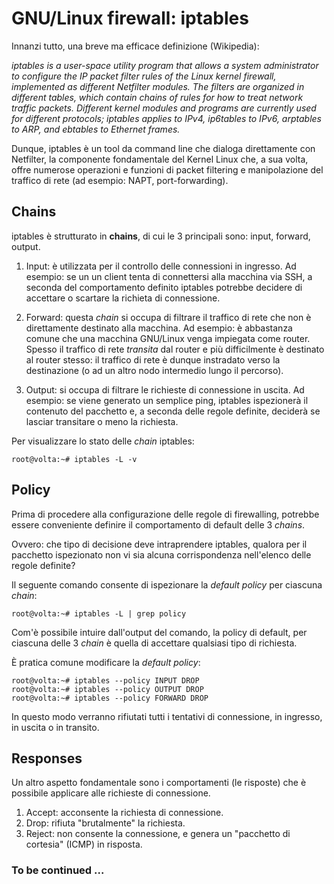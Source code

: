 # GNU/Linux firewall: iptables

Innanzi tutto, una breve ma efficace definizione (Wikipedia):

*iptables is a user-space utility program that allows a system administrator to configure the IP packet filter rules of the Linux kernel firewall, implemented as different Netfilter modules. The filters are organized in different tables, which contain chains of rules for how to treat network traffic packets. Different kernel modules and programs are currently used for different protocols; iptables applies to IPv4, ip6tables to IPv6, arptables to ARP, and ebtables to Ethernet frames.*

Dunque, iptables è un tool da command line che dialoga direttamente con Netfilter, la componente fondamentale del Kernel Linux che, a sua volta, offre numerose operazioni e funzioni di packet filtering e manipolazione del traffico di rete (ad esempio: NAPT, port-forwarding).

## Chains

iptables è strutturato in **chains**, di cui le 3 principali sono: input, forward, output.

1. Input: è utilizzata per il controllo delle connessioni in ingresso. Ad esempio: se un un client tenta di connettersi alla macchina via SSH, a seconda del comportamento definito iptables potrebbe decidere di accettare o scartare la richieta di connessione.

2. Forward: questa *chain* si occupa di filtrare il traffico di rete che non è direttamente destinato alla macchina. Ad esempio: è abbastanza comune che una macchina GNU/Linux venga impiegata come router. Spesso il traffico di rete *transita* dal router e più difficilmente è destinato al router stesso: il traffico di rete è dunque instradato verso la destinazione (o ad un altro nodo intermedio lungo il percorso).

3. Output: si occupa di filtrare le richieste di connessione in uscita. Ad esempio: se viene generato un semplice ping, iptables ispezionerà il contenuto del pacchetto e, a seconda delle regole definite, deciderà se lasciar transitare o meno la richiesta.

Per visualizzare lo stato delle *chain* iptables:

```root
root@volta:~# iptables -L -v
```

## Policy

Prima di procedere alla configurazione delle regole di firewalling, potrebbe essere conveniente definire il comportamento di default delle 3 *chains*.

Ovvero: che tipo di decisione deve intraprendere iptables, qualora per il pacchetto ispezionato non vi sia alcuna corrispondenza nell'elenco delle regole definite?

Il seguente comando consente di ispezionare la *default policy* per ciascuna *chain*:

```root
root@volta:~# iptables -L | grep policy
```

Com'è possibile intuire dall'output del comando, la policy di default, per ciascuna delle 3 *chain* è quella di accettare qualsiasi tipo di richiesta.

È pratica comune modificare la *default policy*:


```root
root@volta:~# iptables --policy INPUT DROP
root@volta:~# iptables --policy OUTPUT DROP
root@volta:~# iptables --policy FORWARD DROP
```

In questo modo verranno rifiutati tutti i tentativi di connessione, in ingresso, in uscita o in transito.

## Responses

Un altro aspetto fondamentale sono i comportamenti (le risposte) che è possibile applicare alle richieste di connessione.

1. Accept: acconsente la richiesta di connessione.
2. Drop: rifiuta "brutalmente" la richiesta.
3. Reject: non consente la connessione, e genera un "pacchetto di cortesia" (ICMP) in risposta.

### To be continued ... ###